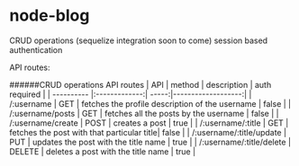 # node-blog
CRUD operations (sequelize integration soon to come)
session based authentication

API routes:

######CRUD operations API routes
| API        | method        | description | auth required |
| ---------- |:-------------:| -----:|-------------------:|
|  /:username  | GET | fetches the profile description of the username | false |
| /:username/posts   | GET      |   fetches all the posts by the username | false |
| /:username/create | POST      |   creates a post | true |
| /:username/:title | GET     |   fetches the post with that particular title| false |
| /:username/:title/update | PUT      |   updates the post with the title name | true |
| /:username/:title/delete | DELETE      |   deletes a post with the title name | true |
